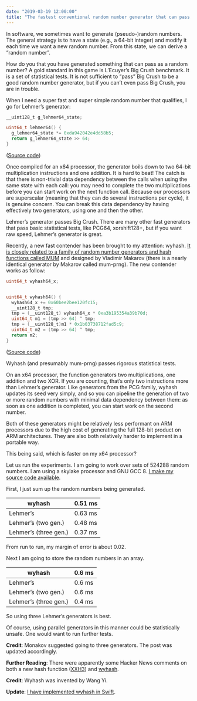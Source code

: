 ```yaml
---
date: "2019-03-19 12:00:00"
title: "The fastest conventional random number generator that can pass Big Crush?"
---
```




In software, we sometimes want to generate (pseudo-)random numbers. The general strategy is to have a state (e.g., a 64-bit integer) and modify it each time we want a new random number. From this state, we can derive a &ldquo;random number&rdquo;.

How do you that you have generated something that can pass as a random number? A gold standard in this game is L&rsquo;Ecuyer&rsquo;s Big Crush benchmark. It is a set of statistical tests. It is not sufficient to &ldquo;pass&rdquo; Big Crush to be a good random number generator, but if you can&rsquo;t even pass Big Crush, you are in trouble.

When I need a super fast and super simple random number that qualifies, I go for Lehmer&rsquo;s generator:
```C
__uint128_t g_lehmer64_state;

uint64_t lehmer64() {
  g_lehmer64_state *= 0xda942042e4dd58b5;
  return g_lehmer64_state >> 64;
}
```


([Source code](https://github.com/lemire/testingRNG/blob/master/source/lehmer64.h))

Once compiled for an x64 processor, the generator boils down to two 64-bit multiplication instructions and one addition. It is hard to beat! The catch is that there is non-trivial data dependency between the calls when using the same state with each call: you may need to complete the two multiplications before you can start work on the next function call. Because our processors are superscalar (meaning that they can do several instructions per cycle), it is genuine concern. You can break this data dependency by having effectively two generators, using one and then the other.

Lehmer&rsquo;s generator passes Big Crush. There are many other fast generators that pass basic statistical tests, like PCG64, xorshift128+, but if you want raw speed, Lehmer&rsquo;s generator is great.

Recently, a new fast contender has been brought to my attention: wyhash. [It is closely related to a family of random number generators and hash functions called MUM](https://github.com/vnmakarov/mum-hash) and designed by Vladimir Makarov (there is a nearly identical generator by Makarov called mum-prng). The new contender works as follow:
```C
uint64_t wyhash64_x;


uint64_t wyhash64() {
  wyhash64_x += 0x60bee2bee120fc15;
  __uint128_t tmp;
  tmp = (__uint128_t) wyhash64_x * 0xa3b195354a39b70d;
  uint64_t m1 = (tmp >> 64) ^ tmp;
  tmp = (__uint128_t)m1 * 0x1b03738712fad5c9;
  uint64_t m2 = (tmp >> 64) ^ tmp;
  return m2;
}
```


([Source code](https://github.com/lemire/testingRNG/blob/master/source/wyhash.h))

Wyhash (and presumably mum-prng) passes rigorous statistical tests.

On an x64 processor, the function generators two multiplications, one addition and two XOR. If you are counting, that&rsquo;s only two instructions more than Lehmer&rsquo;s generator. Like generators from the PCG family, wyhash updates its seed very simply, and so you can pipeline the generation of two or more random numbers with minimal data dependency between them: as soon as one addition is completed, you can start work on the second number.

Both of these generators might be relatively less performant on ARM processors due to the high cost of generating the full 128-bit product on ARM architectures. They are also both relatively harder to implement in a portable way.

This being said, which is faster on my x64 processor?

Let us run the experiments. I am going to work over sets of 524288 random numbers. I am using a skylake processor and GNU GCC 8. [I make my source code available](https://github.com/lemire/Code-used-on-Daniel-Lemire-s-blog/tree/master/2019/03/19).

First, I just sum up the random numbers being generated.

wyhash                   |0.51 ms                  |
-------------------------|-------------------------|
Lehmer&rsquo;s           |0.63 ms                  |
Lehmer&rsquo;s (two gen.) |0.48 ms                  |
Lehmer&rsquo;s (three gen.) |0.37 ms                  |


From run to run, my margin of error is about 0.02.

Next I am going to store the random numbers in an array.

wyhash                   |0.6 ms                   |
-------------------------|-------------------------|
Lehmer&rsquo;s           |0.6 ms                   |
Lehmer&rsquo;s (two gen.) |0.6 ms                   |
Lehmer&rsquo;s (three gen.) |0.4 ms                   |


So using three Lehmer&rsquo;s generators is best.

Of course, using parallel generators in this manner could be statistically unsafe. One would want to run further tests.

__Credit__: Monakov suggested going to three generators. The post was updated accordingly.

__Further Reading__: There were apparently some Hacker News comments on both a new hash function ([XXH3](https://news.ycombinator.com/item?id=19402602)) and [wyhash](https://news.ycombinator.com/item?id=19357895).

__Credit__: Wyhash was invented by Wang Yi.

__Update__: [I have implemented wyhash in Swift](https://github.com/lemire/SwiftWyhash).

